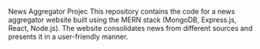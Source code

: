 News Aggregator Projec
This repository contains the code for a news aggregator website built using the MERN stack (MongoDB, Express.js, React, Node.js). The website consolidates news from different sources and presents it in a user-friendly manner.

